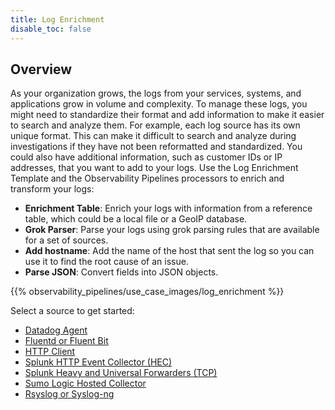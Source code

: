 ```yaml
---
title: Log Enrichment
disable_toc: false
---
```


## Overview

 As your organization grows, the logs from your services, systems, and applications grow in volume and complexity. To manage these logs, you might need to standardize their format and add information to make it easier to search and analyze them. For example, each log source has its own unique format. This can make it difficult to search and analyze during investigations if they have not been reformatted and standardized. You could also have additional information, such as customer IDs or IP addresses, that you want to add to your logs. Use the Log Enrichment Template and the Observability Pipelines processors to enrich and transform your logs:

- **Enrichment Table**: Enrich your logs with information from a reference table, which could be a local file or a GeoIP database.
- **Grok Parser**: Parse your logs using grok parsing rules that are available for a set of sources.
- **Add hostname**: Add the name of the host that sent the log so you can use it to find the root cause of an issue.
- **Parse JSON**: Convert fields into JSON objects.

{{% observability_pipelines/use_case_images/log_enrichment %}}

Select a source to get started:

- [Datadog Agent][1]
- [Fluentd or Fluent Bit][2]
- [HTTP Client][3]
- [Splunk HTTP Event Collector (HEC)][4]
- [Splunk Heavy and Universal Forwarders (TCP)][5]
- [Sumo Logic Hosted Collector][6]
- [Rsyslog or Syslog-ng][7]

[1]: /observability_pipelines/log_enrichment/datadog_agent
[2]: /observability_pipelines/log_enrichment/fluent
[3]: /observability_pipelines/log_enrichment/http_client
[4]: /observability_pipelines/log_enrichment/splunk_hec
[5]: /observability_pipelines/log_enrichment/splunk_tcp
[6]: /observability_pipelines/log_enrichment/sumo_logic_hosted_collector
[7]: /observability_pipelines/log_enrichment/syslog
